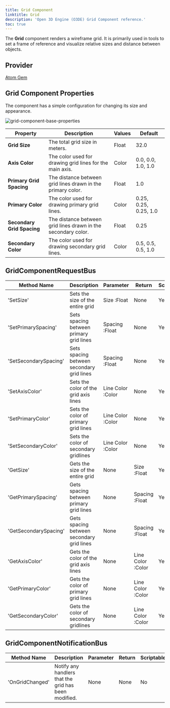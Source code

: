 ```yaml
---
title: Grid Component
linktitle: Grid
description: 'Open 3D Engine (O3DE) Grid Component reference.'
toc: true
---
```


The **Grid** component renders a wireframe grid. It is primarily used in tools to set a frame of reference and visualize relative sizes and distance between objects.

## Provider ##

[Atom Gem](/docs/user-guide/gems/reference/rendering/atom/atom/)


## Grid Component Properties
The component has a simple configuration for changing its size and appearance.

![grid-component-base-properties](/images/user-guide/components/reference/atom/grid/grid-base-properties-ui.png)

| Property | Description | Values | Default |
|-|-|-|-|
| **Grid Size** | The total grid size in meters. | Float | 32.0 |
| **Axis Color** | The color used for drawing grid lines for the main axis. | Color | 0.0, 0.0, 1.0, 1.0 |
| **Primary Grid Spacing** | The distance between grid lines drawn in the primary color. | Float | 1.0 |
| **Primary Color** | The color used for drawing primary grid lines. | Color | 0.25, 0.25, 0.25, 1.0 |
| **Secondary Grid Spacing** | The distance between grid lines drawn in the secondary color. | Float | 0.25 |
| **Secondary Color** | The color used for drawing secondary grid lines. | Color | 0.5, 0.5, 0.5, 1.0 |

## GridComponentRequestBus

| Method Name | Description | Parameter | Return | Scriptable |
|-|-|-|-|-|
| 'SetSize' | Sets the size of the entire grid | Size :Float | None | Yes |
| 'SetPrimarySpacing' | Sets spacing between primary grid lines | Spacing :Float | None | Yes |
| 'SetSecondarySpacing' | Sets spacing between secondary grid lines | Spacing :Float | None | Yes |
| 'SetAxisColor' | Sets the color of the grid axis lines | Line Color :Color | None | Yes |
| 'SetPrimaryColor' | Sets the color of primary grid lines | Line Color :Color | None | Yes |
| 'SetSecondaryColor' | Sets the color of secondary gridlines | Line Color :Color | None | Yes |
| 'GetSize' | Gets the size of the entire grid | None | Size :Float | Yes |
| 'GetPrimarySpacing' | Gets spacing between primary grid lines | None | Spacing :Float | Yes |
| 'GetSecondarySpacing' | Gets spacing between secondary grid lines | None | Spacing :Float | Yes |
| 'GetAxisColor' | Gets the color of the grid axis lines | None | Line Color :Color | Yes |
| 'GetPrimaryColor' | Gets the color of primary grid lines | None | Line Color :Color | Yes |
| 'GetSecondaryColor' | Gets the color of secondary gridlines | None | Line Color :Color | Yes |

## GridComponentNotificationBus

| Method Name | Description | Parameter | Return | Scriptable |
|-|-|-|-|-|
| 'OnGridChanged' | Notify any handlers that the grid has been modified. | None | None | No |
